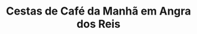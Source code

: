 ---
title: "Cestas de Café da Manhã em Angra dos Reis"
description: "Surpreenda com cestas de café da manhã artesanais em Angra dos Reis. Entrega rápida e personalizada para momentos especiais."
layout: "home.html"
permalink: "/cestas-de-cafe-da-manha-em-angra-dos-reis/"
---